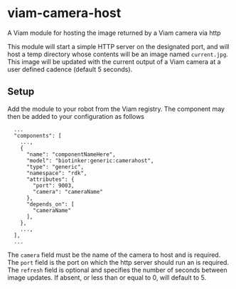 # viam-camera-host
A Viam module for hosting the image returned by a Viam camera via http

This module will start a simple HTTP server on the designated port, and will host a temp directory whose contents will be an image named `current.jpg`. This image will be updated with the current output of a Viam camera at a user defined cadence (default 5 seconds).

## Setup

Add the module to your robot from the Viam registry. The component may then be added to your configuration as follows

```
  ...
  "components": [
    ...,
    {
      "name": "componentNameHere",
      "model": "biotinker:generic:camerahost",
      "type": "generic",
      "namespace": "rdk",
      "attributes": {
        "port": 9003,
        "camera": "cameraName"
      },
      "depends_on": [
        "cameraName"
      ],
    },
    ...,
  ],
  ...
```

The `camera` field must be the name of the camera to host and is required. The `port` field is the port on which the http server should run an is required. The `refresh` field is optional and specifies the number of seconds between image updates. If absent, or less than or equal to 0, will default to 5.
